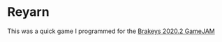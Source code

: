 # Reyarn

This was a quick game I programmed for the [Brakeys 2020.2 GameJAM](https://itch.io/jam/brackeys-4/rate/723945)